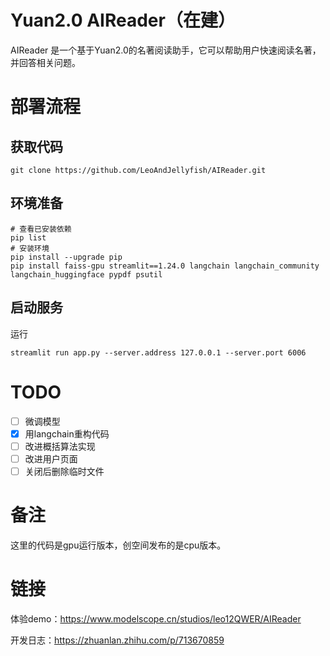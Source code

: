 # Yuan2.0 AIReader（在建）
AIReader 是一个基于Yuan2.0的名著阅读助手，它可以帮助用户快速阅读名著，并回答相关问题。

# 部署流程

## 获取代码
```Shell
git clone https://github.com/LeoAndJellyfish/AIReader.git
```

## 环境准备
```Shell
# 查看已安装依赖
pip list
# 安装环境
pip install --upgrade pip
pip install faiss-gpu streamlit==1.24.0 langchain langchain_community langchain_huggingface pypdf psutil
```

## 启动服务
运行
```Shell
streamlit run app.py --server.address 127.0.0.1 --server.port 6006
```

# TODO
- [ ] 微调模型
- [x] 用langchain重构代码
- [ ] 改进概括算法实现
- [ ] 改进用户页面
- [ ] 关闭后删除临时文件

# 备注
这里的代码是gpu运行版本，创空间发布的是cpu版本。

# 链接
体验demo：https://www.modelscope.cn/studios/leo12QWER/AIReader

开发日志：https://zhuanlan.zhihu.com/p/713670859
